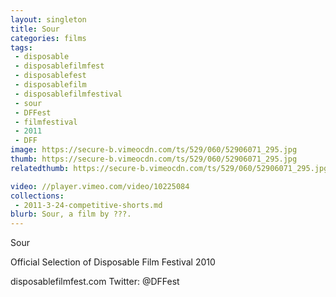 ```yaml
---
layout: singleton
title: Sour
categories: films
tags:
 - disposable
 - disposablefilmfest
 - disposablefest
 - disposablefilm
 - disposablefilmfestival
 - sour
 - DFFest
 - filmfestival
 - 2011
 - DFF
image: https://secure-b.vimeocdn.com/ts/529/060/52906071_295.jpg
thumb: https://secure-b.vimeocdn.com/ts/529/060/52906071_295.jpg
relatedthumb: https://secure-b.vimeocdn.com/ts/529/060/52906071_295.jpg

video: //player.vimeo.com/video/10225084
collections:
 - 2011-3-24-competitive-shorts.md
blurb: Sour, a film by ???.
---
```


Sour

Official Selection of Disposable Film Festival 2010

disposablefilmfest.com
Twitter: @DFFest